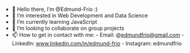 - 👋 Hello there, I’m @Edmund-Frio :)
- 👀 I’m interested in Web Development and Data Science
- 🌱 I’m currently learning JavaScript
- 💞️ I’m looking to collaborate on group projects
- 📫 How to get in contact with me: 
      -  Email: @edmundfrio@gmail.com
      -  LinkedIn: www.linkedin.com/in/edmund-frio
      -  Instagram: edmundfrio

<!---
Edmund-Frio/Edmund-Frio is a ✨ special ✨ repository because its `README.md` (this file) appears on your GitHub profile.
You can click the Preview link to take a look at your changes.
--->
